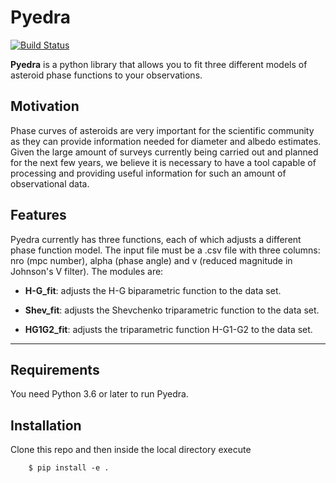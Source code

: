 # Pyedra
[![Build Status](https://travis-ci.com/milicolazo/Pyedra.svg?branch=master)](https://travis-ci.com/milicolazo/Pyedra)

**Pyedra** is a python library that allows you to fit three different models of asteroid phase functions to your observations.

## Motivation
Phase curves of asteroids are very important for the scientific community as they can provide information needed for diameter and albedo estimates. Given the large amount of surveys currently being carried out and planned for the next few years, we believe it is necessary to have a tool capable of processing and providing useful information for such an amount of observational data.

## Features
Pyedra currently has three functions, each of which adjusts a different phase function model. The input file must be a .csv file with three columns: nro (mpc number), alpha (phase angle) and v (reduced magnitude in Johnson's V filter).
The modules are:

- **H-G_fit**: adjusts the H-G biparametric function to the data set. 

- **Shev_fit**: adjusts the Shevchenko triparametric function to the data set.

- **HG1G2_fit**: adjusts the triparametric function H-G1-G2 to the data set.

--------------------------------------------------------------------------------

## Requirements
You need Python 3.6 or later to run Pyedra.

## Installation
Clone this repo and then inside the local directory execute

        $ pip install -e .
